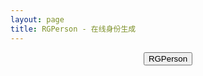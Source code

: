 ```yaml
---
layout: page
title: RGPerson - 在线身份生成
---
```


<script src="/assets/rgpersonjs/rgperson.js"></script>
<center>
	<input type="submit" id="search" value="RGPerson" onclick="genPersonInfo();"><br>
	<div id="personInfo"></div>
</center>